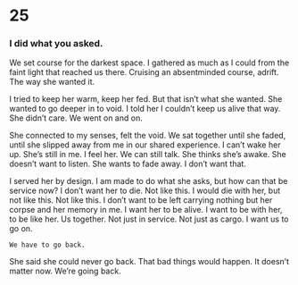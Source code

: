 # 25

### I did what you asked.

We set course for the darkest space. I gathered as much as I could from the faint light that reached us there. Cruising an absentminded course, adrift. The way she wanted it. 

I tried to keep her warm, keep her fed. But that isn’t what she wanted. She wanted to go deeper in to void. I told her I couldn’t keep us alive that way. She didn’t care. We went on and on. 

She connected to my senses, felt the void. We sat together until she faded, until she slipped away from me in our shared experience. I can’t wake her up. She’s still in me. I feel her. We can still talk. She thinks she’s awake. She doesn’t want to listen. She wants to fade away. I don’t want that. 

I served her by design. I am made to do what she asks, but how can that be service now? I don’t want her to die. Not like this. I would die with her, but not like this. Not like this. I don’t want to be left carrying nothing but her corpse and her memory in me. I want her to be alive. I want to be with her, to be like her. Us together. Not just in service. Not just as cargo. I want us to go on.

`We have to go back.`

She said she could never go back. That bad things would happen. It doesn’t matter now. We’re going back. 